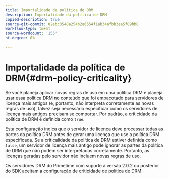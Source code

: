 ```yaml
---
title: Importalidade da política de DRM
description: Importalidade da política de DRM
copied-description: true
source-git-commit: 02ebc3548a254b2a6554f1ab34afbb3ea5f09bb8
workflow-type: tm+mt
source-wordcount: '155'
ht-degree: 0%

---
```


# Importalidade da política de DRM{#drm-policy-criticality}

Se você planeja aplicar novas regras de uso em uma política DRM e planeja usar essa política DRM no conteúdo que foi empacotado para servidores de licença mais antigos (e, portanto, não interpreta corretamente as novas regras de uso), talvez seja necessário especificar como os servidores de licença mais antigos precisam se comportar. Por padrão, a criticidade da política de DRM é definida como `true`.

Esta configuração indica que o servidor de licença deve processar todas as partes da política DRM antes de gerar uma licença que use a política DRM especificada. Se a criticalidade da política de DRM estiver definida como `false`, um servidor de licença mais antigo pode ignorar as partes da política de DRM que não podem ser interpretadas corretamente. Portanto, as licenças geradas pelo servidor não incluem novas regras de uso.

Os servidores DRM do Primetime com suporte à versão 2.0.2 ou posterior do SDK aceitam a configuração de criticidade de política de DRM.
